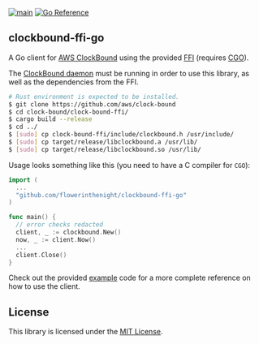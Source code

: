 [![main](https://github.com/flowerinthenight/clockbound-ffi-go/actions/workflows/main.yml/badge.svg)](https://github.com/flowerinthenight/clockbound-ffi-go/actions/workflows/main.yml)
[![Go Reference](https://pkg.go.dev/badge/github.com/flowerinthenight/clockbound-ffi-go.svg)](https://pkg.go.dev/github.com/flowerinthenight/clockbound-ffi-go)

## clockbound-ffi-go

A Go client for [AWS ClockBound](https://github.com/aws/clock-bound) using the provided [FFI](https://github.com/aws/clock-bound/tree/main/clock-bound-ffi) (requires [CGO](https://pkg.go.dev/cmd/cgo)).

The [ClockBound daemon](https://github.com/aws/clock-bound/tree/main/clock-bound-d) must be running in order to use this library, as well as the dependencies from the FFI.

```sh
# Rust environment is expected to be installed.
$ git clone https://github.com/aws/clock-bound
$ cd clock-bound/clock-bound-ffi/
$ cargo build --release
$ cd ../
$ [sudo] cp clock-bound-ffi/include/clockbound.h /usr/include/
$ [sudo] cp target/release/libclockbound.a /usr/lib/
$ [sudo] cp target/release/libclockbound.so /usr/lib/
```

Usage looks something like this (you need to have a C compiler for `CGO`):

```go
import (
  ...
  "github.com/flowerinthenight/clockbound-ffi-go"
)

func main() {
  // error checks redacted
  client, _ := clockbound.New()
  now, _ := client.Now()
  ...
  client.Close()
}
```

Check out the provided [example](./example/main.go) code for a more complete reference on how to use the client.

## License

This library is licensed under the [MIT License](./LICENSE).
